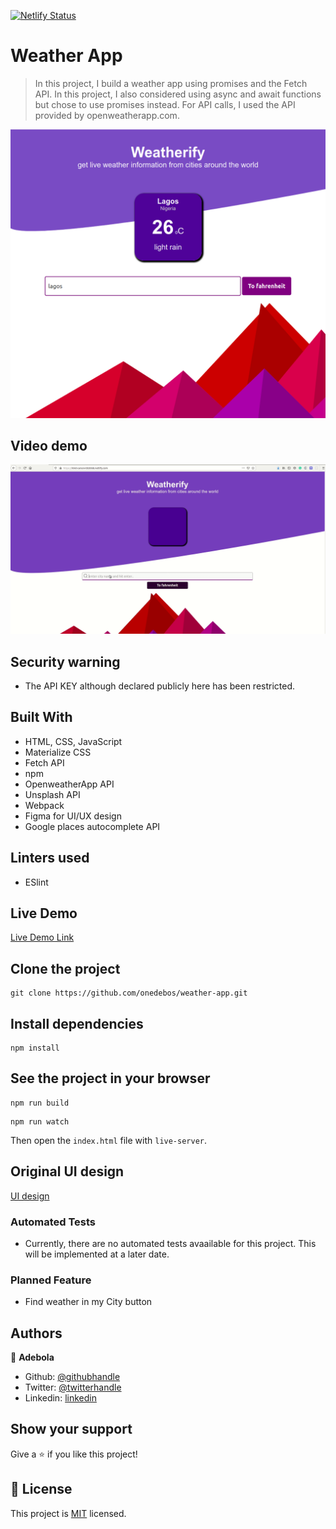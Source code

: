[![Netlify Status](https://api.netlify.com/api/v1/badges/bab47221-46d8-4847-8b22-809a9e266a20/deploy-status)](https://app.netlify.com/sites/sleepy-wing-03ddf5/deploys)

# Weather App

> In this project, I build a weather app using promises and the Fetch API. In this project, I also considered using async and await functions but chose to use promises instead. For API calls, I used the API provided by openweatherapp.com.

![screenshot](./Screenshot.png)

## Video demo
![video](./weatherify-video.gif)

## Security warning

- The API KEY although declared publicly here has been restricted.

## Built With

- HTML, CSS, JavaScript
- Materialize CSS
- Fetch API
- npm
- OpenweatherApp API
- Unsplash API
- Webpack
- Figma for UI/UX design
- Google places autocomplete API

## Linters used

- ESlint

## Live Demo

[Live Demo Link](https://kind-carson-bb3068.netlify.com/)

## Clone the project

```
git clone https://github.com/onedebos/weather-app.git
```

## Install dependencies

```
npm install
```

## See the project in your browser

```
npm run build
```
```
npm run watch
```
Then open the `index.html` file with `live-server`.

## Original UI design

[UI design](https://github.com/onedebos/Designs/blob/master/Weatherify.png)

### Automated Tests
- Currently, there are no automated tests avaailable for this project. This will be implemented at a later date.

### Planned Feature
- Find weather in my City button

## Authors

👤 **Adebola**

- Github: [@githubhandle](https://github.com/onedebos)
- Twitter: [@twitterhandle](https://twitter.com/debosthefirst)
- Linkedin: [linkedin](https://www.linkedin.com/in/adebola-niran/)

## Show your support

Give a ⭐️ if you like this project!

## 📝 License

This project is [MIT](lic.url) licensed.
